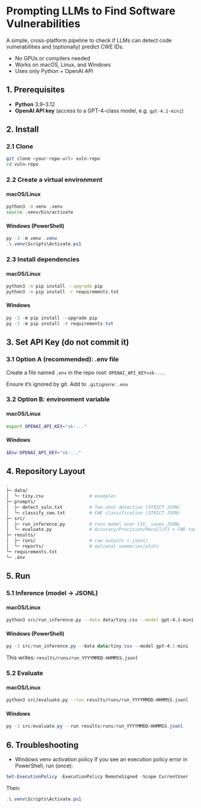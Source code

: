 # Prompting LLMs to Find Software Vulnerabilities

A simple, cross-platform pipeline to check if LLMs can detect code vulnerabilities and (optionally) predict CWE IDs.

- No GPUs or compilers needed
- Works on macOS, Linux, and Windows
- Uses only Python + OpenAI API

## 1. Prerequisites
- **Python** 3.9–3.12
- **OpenAI API key** (access to a GPT-4–class model, e.g. `gpt-4.1-mini`)

## 2. Install
### 2.1 Clone
```bash
git clone <your-repo-url> vuln-repo
cd vuln-repo
```
### 2.2 Create a virtual environment
#### macOS/Linux
```bash
python3 -m venv .venv
source .venv/bin/activate
```
#### Windows (PowerShell)
```powershell
py -3 -m venv .venv
.\.venv\Scripts\Activate.ps1
```
### 2.3 Install dependencies
#### macOS/Linux
```bash
python3 -m pip install --upgrade pip
python3 -m pip install -r requirements.txt
```
#### Windows
```powershell
py -3 -m pip install --upgrade pip
py -3 -m pip install -r requirements.txt
```

## 3. Set API Key (do not commit it)
### 3.1 Option A (recommended): .env file
Create a file named `.env` in the repo root: `OPENAI_API_KEY=sk-...`

Ensure it’s ignored by git. Add to `.gitignore`: `.env`
### 3.2 Option B: environment variable
#### macOS/Linux
```bash
export OPENAI_API_KEY="sk-..."
```
#### Windows
```powershell
$Env:OPENAI_API_KEY="sk-..."
```

## 4. Repository Layout
```bash
.
├─ data/
│  └─ tiny.csv                 # examples
├─ prompts/
│  ├─ detect_vuln.txt          # few-shot detection (STRICT JSON)
│  └─ classify_cwe.txt         # CWE classification (STRICT JSON)
├─ src/
│  ├─ run_inference.py         # runs model over CSV, saves JSONL
│  └─ evaluate.py              # Accuracy/Precision/Recall/F1 + CWE top-1
├─ results/
│  ├─ runs/                    # raw outputs (.jsonl)
│  └─ reports/                 # optional summaries/plots
└─ requirements.txt
└─ .env
```

## 5. Run
### 5.1 Inference (model → JSONL)
#### macOS/Linux
```bash
python3 src/run_inference.py --data data/tiny.csv --model gpt-4.1-mini
```
#### Windows (PowerShell)
```powershell
py -3 src/run_inference.py --data data/tiny.csv --model gpt-4.1-mini
```
This writes: `results/runs/run_YYYYMMDD-HHMMSS.jsonl`

### 5.2 Evaluate
#### macOS/Linux
```bash
python3 src/evaluate.py --run results/runs/run_YYYYMMDD-HHMMSS.jsonl
```
#### Windows
```powershell
py -3 src/evaluate.py --run results/runs/run_YYYYMMDD-HHMMSS.jsonl
```

## 6. Troubleshooting
- Windows venv activation policy
If you see an execution policy error in PowerShell, run (once):
```powershell
Set-ExecutionPolicy -ExecutionPolicy RemoteSigned -Scope CurrentUser
```
Then: 
```powershell
.\.venv\Scripts\Activate.ps1
```